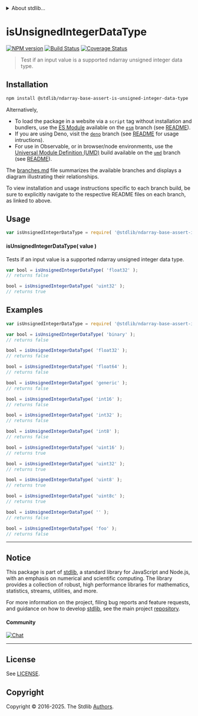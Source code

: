 <!--

@license Apache-2.0

Copyright (c) 2023 The Stdlib Authors.

Licensed under the Apache License, Version 2.0 (the "License");
you may not use this file except in compliance with the License.
You may obtain a copy of the License at

   http://www.apache.org/licenses/LICENSE-2.0

Unless required by applicable law or agreed to in writing, software
distributed under the License is distributed on an "AS IS" BASIS,
WITHOUT WARRANTIES OR CONDITIONS OF ANY KIND, either express or implied.
See the License for the specific language governing permissions and
limitations under the License.

-->


<details>
  <summary>
    About stdlib...
  </summary>
  <p>We believe in a future in which the web is a preferred environment for numerical computation. To help realize this future, we've built stdlib. stdlib is a standard library, with an emphasis on numerical and scientific computation, written in JavaScript (and C) for execution in browsers and in Node.js.</p>
  <p>The library is fully decomposable, being architected in such a way that you can swap out and mix and match APIs and functionality to cater to your exact preferences and use cases.</p>
  <p>When you use stdlib, you can be absolutely certain that you are using the most thorough, rigorous, well-written, studied, documented, tested, measured, and high-quality code out there.</p>
  <p>To join us in bringing numerical computing to the web, get started by checking us out on <a href="https://github.com/stdlib-js/stdlib">GitHub</a>, and please consider <a href="https://opencollective.com/stdlib">financially supporting stdlib</a>. We greatly appreciate your continued support!</p>
</details>

# isUnsignedIntegerDataType

[![NPM version][npm-image]][npm-url] [![Build Status][test-image]][test-url] [![Coverage Status][coverage-image]][coverage-url] <!-- [![dependencies][dependencies-image]][dependencies-url] -->

> Test if an input value is a supported ndarray unsigned integer data type.

<!-- Section to include introductory text. Make sure to keep an empty line after the intro `section` element and another before the `/section` close. -->

<section class="intro">

</section>

<!-- /.intro -->

<!-- Package usage documentation. -->

<section class="installation">

## Installation

```bash
npm install @stdlib/ndarray-base-assert-is-unsigned-integer-data-type
```

Alternatively,

-   To load the package in a website via a `script` tag without installation and bundlers, use the [ES Module][es-module] available on the [`esm`][esm-url] branch (see [README][esm-readme]).
-   If you are using Deno, visit the [`deno`][deno-url] branch (see [README][deno-readme] for usage intructions).
-   For use in Observable, or in browser/node environments, use the [Universal Module Definition (UMD)][umd] build available on the [`umd`][umd-url] branch (see [README][umd-readme]).

The [branches.md][branches-url] file summarizes the available branches and displays a diagram illustrating their relationships.

To view installation and usage instructions specific to each branch build, be sure to explicitly navigate to the respective README files on each branch, as linked to above.

</section>

<section class="usage">

## Usage

```javascript
var isUnsignedIntegerDataType = require( '@stdlib/ndarray-base-assert-is-unsigned-integer-data-type' );
```

#### isUnsignedIntegerDataType( value )

Tests if an input value is a supported ndarray unsigned integer data type.

```javascript
var bool = isUnsignedIntegerDataType( 'float32' );
// returns false

bool = isUnsignedIntegerDataType( 'uint32' );
// returns true
```

</section>

<!-- /.usage -->

<!-- Package usage notes. Make sure to keep an empty line after the `section` element and another before the `/section` close. -->

<section class="notes">

</section>

<!-- /.notes -->

<!-- Package usage examples. -->

<section class="examples">

## Examples

<!-- eslint no-undef: "error" -->

```javascript
var isUnsignedIntegerDataType = require( '@stdlib/ndarray-base-assert-is-unsigned-integer-data-type' );

var bool = isUnsignedIntegerDataType( 'binary' );
// returns false

bool = isUnsignedIntegerDataType( 'float32' );
// returns false

bool = isUnsignedIntegerDataType( 'float64' );
// returns false

bool = isUnsignedIntegerDataType( 'generic' );
// returns false

bool = isUnsignedIntegerDataType( 'int16' );
// returns false

bool = isUnsignedIntegerDataType( 'int32' );
// returns false

bool = isUnsignedIntegerDataType( 'int8' );
// returns false

bool = isUnsignedIntegerDataType( 'uint16' );
// returns true

bool = isUnsignedIntegerDataType( 'uint32' );
// returns true

bool = isUnsignedIntegerDataType( 'uint8' );
// returns true

bool = isUnsignedIntegerDataType( 'uint8c' );
// returns true

bool = isUnsignedIntegerDataType( '' );
// returns false

bool = isUnsignedIntegerDataType( 'foo' );
// returns false
```

</section>

<!-- /.examples -->

<!-- Section to include cited references. If references are included, add a horizontal rule *before* the section. Make sure to keep an empty line after the `section` element and another before the `/section` close. -->

<section class="references">

</section>

<!-- /.references -->

<!-- Section for related `stdlib` packages. Do not manually edit this section, as it is automatically populated. -->

<section class="related">

</section>

<!-- /.related -->

<!-- Section for all links. Make sure to keep an empty line after the `section` element and another before the `/section` close. -->


<section class="main-repo" >

* * *

## Notice

This package is part of [stdlib][stdlib], a standard library for JavaScript and Node.js, with an emphasis on numerical and scientific computing. The library provides a collection of robust, high performance libraries for mathematics, statistics, streams, utilities, and more.

For more information on the project, filing bug reports and feature requests, and guidance on how to develop [stdlib][stdlib], see the main project [repository][stdlib].

#### Community

[![Chat][chat-image]][chat-url]

---

## License

See [LICENSE][stdlib-license].


## Copyright

Copyright &copy; 2016-2025. The Stdlib [Authors][stdlib-authors].

</section>

<!-- /.stdlib -->

<!-- Section for all links. Make sure to keep an empty line after the `section` element and another before the `/section` close. -->

<section class="links">

[npm-image]: http://img.shields.io/npm/v/@stdlib/ndarray-base-assert-is-unsigned-integer-data-type.svg
[npm-url]: https://npmjs.org/package/@stdlib/ndarray-base-assert-is-unsigned-integer-data-type

[test-image]: https://github.com/stdlib-js/ndarray-base-assert-is-unsigned-integer-data-type/actions/workflows/test.yml/badge.svg?branch=main
[test-url]: https://github.com/stdlib-js/ndarray-base-assert-is-unsigned-integer-data-type/actions/workflows/test.yml?query=branch:main

[coverage-image]: https://img.shields.io/codecov/c/github/stdlib-js/ndarray-base-assert-is-unsigned-integer-data-type/main.svg
[coverage-url]: https://codecov.io/github/stdlib-js/ndarray-base-assert-is-unsigned-integer-data-type?branch=main

<!--

[dependencies-image]: https://img.shields.io/david/stdlib-js/ndarray-base-assert-is-unsigned-integer-data-type.svg
[dependencies-url]: https://david-dm.org/stdlib-js/ndarray-base-assert-is-unsigned-integer-data-type/main

-->

[chat-image]: https://img.shields.io/gitter/room/stdlib-js/stdlib.svg
[chat-url]: https://app.gitter.im/#/room/#stdlib-js_stdlib:gitter.im

[stdlib]: https://github.com/stdlib-js/stdlib

[stdlib-authors]: https://github.com/stdlib-js/stdlib/graphs/contributors

[umd]: https://github.com/umdjs/umd
[es-module]: https://developer.mozilla.org/en-US/docs/Web/JavaScript/Guide/Modules

[deno-url]: https://github.com/stdlib-js/ndarray-base-assert-is-unsigned-integer-data-type/tree/deno
[deno-readme]: https://github.com/stdlib-js/ndarray-base-assert-is-unsigned-integer-data-type/blob/deno/README.md
[umd-url]: https://github.com/stdlib-js/ndarray-base-assert-is-unsigned-integer-data-type/tree/umd
[umd-readme]: https://github.com/stdlib-js/ndarray-base-assert-is-unsigned-integer-data-type/blob/umd/README.md
[esm-url]: https://github.com/stdlib-js/ndarray-base-assert-is-unsigned-integer-data-type/tree/esm
[esm-readme]: https://github.com/stdlib-js/ndarray-base-assert-is-unsigned-integer-data-type/blob/esm/README.md
[branches-url]: https://github.com/stdlib-js/ndarray-base-assert-is-unsigned-integer-data-type/blob/main/branches.md

[stdlib-license]: https://raw.githubusercontent.com/stdlib-js/ndarray-base-assert-is-unsigned-integer-data-type/main/LICENSE

</section>

<!-- /.links -->

